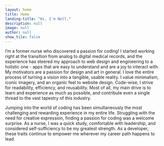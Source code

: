 ```yaml
---
layout: home
title: Home
landing-title: "Hi, I'm Nell."
description: null
image: null
author: null
show_tile: false
---
```


I’m a former nurse who discovered a passion for coding! I started working right at the transition from analog to digital medical records, and the experience has steered my approach to web design and engineering to a holistic one - apps that are easy to understand and are a joy to interact with. My motivators are a passion for design and art in general. I love the entire process of turning a vision into a tangible, usable reality. I value minimalism, iconic imagery, and an organic feel to website design. Code-wise, I strive for readability, efficiency, and reusability. Most of all, my main drive is to learn and experience as much as possible, and contribute even a single thread to the vast tapestry of this industry.

Jumping into the world of coding has been simultaneously the most challenging and rewarding experience in my entire life. Struggling with the need for creative expression, finding a passion for coding was a welcome surprise. As a nurse, I was a quick study, comfortable with leadership, and considered self-sufficiency to be my greatest strength. As a developer, these traits continue to empower me wherever my career path happens to lead.

